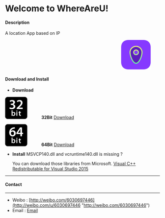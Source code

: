 Welcome to WhereAreU! 
===================

#### **Description**		
A location App based on IP

&emsp;&emsp;&emsp;&emsp;&emsp;&emsp;&emsp;&emsp;&emsp;&emsp;&emsp;&emsp;&emsp;&emsp;&emsp;&emsp;&emsp;&emsp;&emsp;&emsp;&emsp;&emsp;&emsp;&emsp;&emsp;&emsp;&emsp;![logo](https://raw.githubusercontent.com/ArminSuper/WhereAreU/master/images/location.png)
	
####  **Download and Install**

 - **Download**
 
 [![32bitDownload](https://raw.githubusercontent.com/ArminSuper/WhereAreU/master/images/32bit.png "32bitDownload")](https://raw.githubusercontent.com/ArminSuper/WhereAreU/master/Install_WhereAreU32.exe)  &emsp;&emsp;&emsp;**32Bit** [Download](https://raw.githubusercontent.com/ArminSuper/WhereAreU/master/Install_WhereAreU32.exe)
 
 [![64bitDownload](https://raw.githubusercontent.com/ArminSuper/WhereAreU/master/images/64bit.png "64bitDownload")](https://raw.githubusercontent.com/ArminSuper/WhereAreU/master/Install_WhereAreU64.exe) &emsp;&emsp;&emsp;**64Bit** [Download](https://raw.githubusercontent.com/ArminSuper/WhereAreU/master/Install_WhereAreU64.exe)
 
 - **Install**
	MSVCP140.dll and vcruntime140.dll  is missing ?
	
	You can download those libraries from Microsoft.
	[Visual C++ Redistributable for Visual Studio 2015](https://www.microsoft.com/en-US/download/details.aspx?id=48145)
	
------
#### **Contact** 

----------
 - Weibo  :  [http://weibo.com/6030697446](http://weibo.com/u/6030697446 "http://weibo.com/6030697446")
 -  Email  :  [Email](mailto:j7armin@gmail.com)

